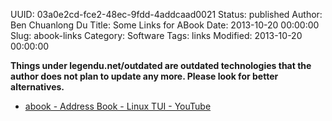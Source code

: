 UUID: 03a0e2cd-fce2-48ec-9fdd-4addcaad0021
Status: published
Author: Ben Chuanlong Du
Title: Some Links for ABook
Date: 2013-10-20 00:00:00
Slug: abook-links
Category: Software
Tags: links
Modified: 2013-10-20 00:00:00

**Things under legendu.net/outdated are outdated technologies that the author does not plan to update any more. Please look for better alternatives.**

 
- [abook - Address Book - Linux TUI - YouTube](http://www.youtube.com/watch?v=mUJSfASuhwA)
